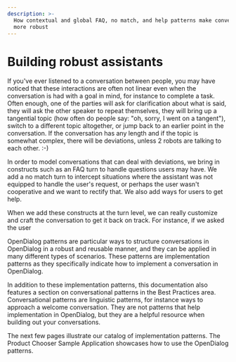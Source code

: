 ```yaml
---
description: >-
  How contextual and global FAQ, no match, and help patterns make conversations
  more robust
---
```


# Building robust assistants

If you've ever listened to a conversation between people, you may have noticed that these interactions are often not linear even when the conversation is had with a goal in mind, for instance to complete a task. Often enough, one of the parties will ask for clarification about what is said, they will ask the other speaker to repeat themselves, they will bring up a tangential topic (how often do people say: "oh, sorry, I went on a tangent"), switch to a different topic altogether, or jump back to an earlier point in the conversation. If the conversation has any length and if the topic is somewhat complex, there will be deviations, unless 2 robots are talking to each other. :-)

In order to model conversations that can deal with deviations, we bring in constructs such as an FAQ turn to handle questions users may have. We add a no match turn to intercept situations where the assistant was not equipped to handle the user's request, or perhaps the user wasn't cooperative and we want to rectify that. We also add ways for users to get help.&#x20;

When we add these constructs at the turn level, we can really customize and craft the conversation to get it back on track. For instance, if we asked the user&#x20;

OpenDialog patterns are particular ways to structure conversations in OpenDialog in a robust and reusable manner, and they can be applied in many different types of scenarios. These patterns are implementation patterns as they specifically indicate how to implement a conversation in OpenDialog.&#x20;

In addition to these implementation patterns, this documentation also features a section on conversational patterns in the Best Practices area. Conversational patterns are linguistic patterns, for instance ways to approach a welcome conversation. They are not patterns that help implementation in OpenDialog, but they are a helpful resource when building out your conversations.&#x20;

The next few pages illustrate our catalog of implementation patterns. The Product Chooser Sample Application showcases how to use the OpenDialog patterns. &#x20;
